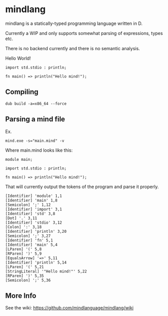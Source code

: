 # mindlang

mindlang is a statically-typed programming language written in D.

Currently a WIP and only supports somewhat parsing of expressions, types etc.

There is no backend currently and there is no semantic analysis.

Hello World!

```
import std.stdio : println;

fn main() => println("Hello mind!");
```

## Compiling

```
dub build -a=x86_64 --force
```

## Parsing a mind file

Ex. 

```
mind.exe -s="main.mind" -v
```

Where main.mind looks like this:

```
module main;

import std.stdio : println;

fn main() => println("Hello mind!");
```

That will currently output the tokens of the program and parse it properly.

```
[Identifier] 'module' 1,1
[Identifier] 'main' 1,8
[Semicolon] ';' 1,12
[Identifier] 'import' 3,1
[Identifier] 'std' 3,8
[Dot] '.' 3,11
[Identifier] 'stdio' 3,12
[Colon] ':' 3,18
[Identifier] 'println' 3,20
[Semicolon] ';' 3,27
[Identifier] 'fn' 5,1
[Identifier] 'main' 5,4
[LParen] '(' 5,8
[RParen] ')' 5,9
[EqualsArrow] '=>' 5,11
[Identifier] 'println' 5,14
[LParen] '(' 5,21
[StringLiteral] '"Hello mind!"' 5,22
[RParen] ')' 5,35
[Semicolon] ';' 5,36
```

## More Info

See the wiki: https://github.com/mindlanguage/mindlang/wiki
